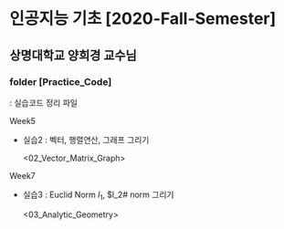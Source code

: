 # 인공지능 기초 [2020-Fall-Semester]

##  상명대학교 양희경 교수님

### folder [Practice_Code]

: 실습코드 정리 파일

Week5

- 실습2 : 벡터, 행렬연산, 그래프 그리기

  <02_Vector_Matrix_Graph>

Week7

- 실습3 : Euclid Norm  $l_1$, $l_2# norm 그리기

  <03_Analytic_Geometry>





